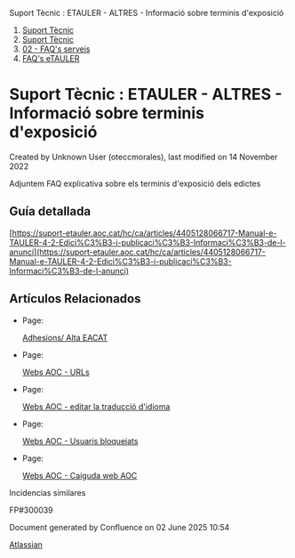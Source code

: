 Suport Tècnic : ETAULER - ALTRES - Informació sobre terminis d'exposició  

1.  [Suport Tècnic](index.html)
2.  [Suport Tècnic](13893782.html)
3.  [02 - FAQ's serveis](26313393.html)
4.  [FAQ's eTAULER](28705565.html)

Suport Tècnic : ETAULER - ALTRES - Informació sobre terminis d'exposició
========================================================================

Created by Unknown User (oteccmorales), last modified on 14 November 2022

Adjuntem FAQ explicativa sobre els terminis d'exposició dels edictes

Guía detallada
--------------

  

[https://suport-etauler.aoc.cat/hc/ca/articles/4405128066717-Manual-e-TAULER-4-2-Edici%C3%B3-i-publicaci%C3%B3-Informaci%C3%B3-de-l-anunci](https://suport-etauler.aoc.cat/hc/ca/articles/4405128066717-Manual-e-TAULER-4-2-Edici%C3%B3-i-publicaci%C3%B3-Informaci%C3%B3-de-l-anunci)

Artículos Relacionados
----------------------

*   Page:
    
    [Adhesions/ Alta EACAT](/pages/viewpage.action?pageId=26313473)
    
*   Page:
    
    [Webs AOC - URLs](/display/SII/Webs+AOC+-+URLs)
    
*   Page:
    
    [Webs AOC - editar la traducció d'idioma](/pages/viewpage.action?pageId=118555158)
    
*   Page:
    
    [Webs AOC - Usuaris bloquejats](/display/SII/Webs+AOC+-+Usuaris+bloquejats)
    
*   Page:
    
    [Webs AOC - Caiguda web AOC](/display/SII/Webs+AOC+-+Caiguda+web+AOC)
    

  

Incidencias similares

FP#300039 

  

Document generated by Confluence on 02 June 2025 10:54

[Atlassian](http://www.atlassian.com/)